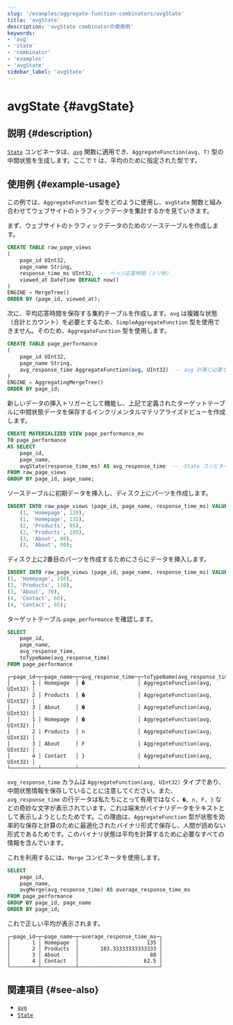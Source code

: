 ```yaml
---
slug: '/examples/aggregate-function-combinators/avgState'
title: 'avgState'
description: 'avgState combinatorの使用例'
keywords:
- 'avg'
- 'state'
- 'combinator'
- 'examples'
- 'avgState'
sidebar_label: 'avgState'
---
```





# avgState {#avgState}

## 説明 {#description}

[`State`](/sql-reference/aggregate-functions/combinators#-state) コンビネータは、[`avg`](/sql-reference/aggregate-functions/reference/avg) 関数に適用でき、`AggregateFunction(avg, T)` 型の中間状態を生成します。ここで `T` は、平均のために指定された型です。

## 使用例 {#example-usage}

この例では、`AggregateFunction` 型をどのように使用し、`avgState` 関数と組み合わせてウェブサイトのトラフィックデータを集計するかを見ていきます。

まず、ウェブサイトのトラフィックデータのためのソーステーブルを作成します。

```sql
CREATE TABLE raw_page_views
(
    page_id UInt32,
    page_name String,
    response_time_ms UInt32,  -- ページ応答時間（ミリ秒）
    viewed_at DateTime DEFAULT now()
)
ENGINE = MergeTree()
ORDER BY (page_id, viewed_at);
```

次に、平均応答時間を保存する集約テーブルを作成します。`avg` は複雑な状態（合計とカウント）を必要とするため、`SimpleAggregateFunction` 型を使用できません。そのため、`AggregateFunction` 型を使用します。

```sql
CREATE TABLE page_performance
(
    page_id UInt32,
    page_name String,
    avg_response_time AggregateFunction(avg, UInt32)  -- avg 計算に必要な状態を保存
)
ENGINE = AggregatingMergeTree()
ORDER BY page_id;
```

新しいデータの挿入トリガーとして機能し、上記で定義されたターゲットテーブルに中間状態データを保存するインクリメンタルマテリアライズドビューを作成します。

```sql
CREATE MATERIALIZED VIEW page_performance_mv
TO page_performance
AS SELECT
    page_id,
    page_name,
    avgState(response_time_ms) AS avg_response_time  -- -State コンビネータを使用
FROM raw_page_views
GROUP BY page_id, page_name;
```

ソーステーブルに初期データを挿入し、ディスク上にパーツを作成します。

```sql
INSERT INTO raw_page_views (page_id, page_name, response_time_ms) VALUES
    (1, 'Homepage', 120),
    (1, 'Homepage', 135),
    (2, 'Products', 95),
    (2, 'Products', 105),
    (3, 'About', 80),
    (3, 'About', 90);
```

ディスク上に2番目のパーツを作成するためにさらにデータを挿入します。

```sql
INSERT INTO raw_page_views (page_id, page_name, response_time_ms) VALUES
(1, 'Homepage', 150),
(2, 'Products', 110),
(3, 'About', 70),
(4, 'Contact', 60),
(4, 'Contact', 65);
```

ターゲットテーブル `page_performance` を確認します。

```sql
SELECT 
    page_id,
    page_name,
    avg_response_time,
    toTypeName(avg_response_time)
FROM page_performance
```

```response
┌─page_id─┬─page_name─┬─avg_response_time─┬─toTypeName(avg_response_time)──┐
│       1 │ Homepage  │ �                 │ AggregateFunction(avg, UInt32) │
│       2 │ Products  │ �                 │ AggregateFunction(avg, UInt32) │
│       3 │ About     │ �                 │ AggregateFunction(avg, UInt32) │
│       1 │ Homepage  │ �                 │ AggregateFunction(avg, UInt32) │
│       2 │ Products  │ n                 │ AggregateFunction(avg, UInt32) │
│       3 │ About     │ F                 │ AggregateFunction(avg, UInt32) │
│       4 │ Contact   │ }                 │ AggregateFunction(avg, UInt32) │
└─────────┴───────────┴───────────────────┴────────────────────────────────┘
```

`avg_response_time` カラムは `AggregateFunction(avg, UInt32)` タイプであり、中間状態情報を保存していることに注意してください。また、`avg_response_time` の行データは私たちにとって有用ではなく、`�, n, F, }` などの奇妙な文字が表示されています。これは端末がバイナリデータをテキストとして表示しようとしたためです。この理由は、`AggregateFunction` 型が状態を効率的な保存と計算のために最適化されたバイナリ形式で保存し、人間が読めない形式であるためです。このバイナリ状態は平均を計算するために必要なすべての情報を含んでいます。

これを利用するには、`Merge` コンビネータを使用します。

```sql
SELECT
    page_id,
    page_name,
    avgMerge(avg_response_time) AS average_response_time_ms
FROM page_performance
GROUP BY page_id, page_name
ORDER BY page_id;
```

これで正しい平均が表示されます。

```response
┌─page_id─┬─page_name─┬─average_response_time_ms─┐
│       1 │ Homepage  │                      135 │
│       2 │ Products  │       103.33333333333333 │
│       3 │ About     │                       80 │
│       4 │ Contact   │                     62.5 │
└─────────┴───────────┴──────────────────────────┘
```

## 関連項目 {#see-also}
- [`avg`](/sql-reference/aggregate-functions/reference/avg)
- [`State`](/sql-reference/aggregate-functions/combinators#-state)
